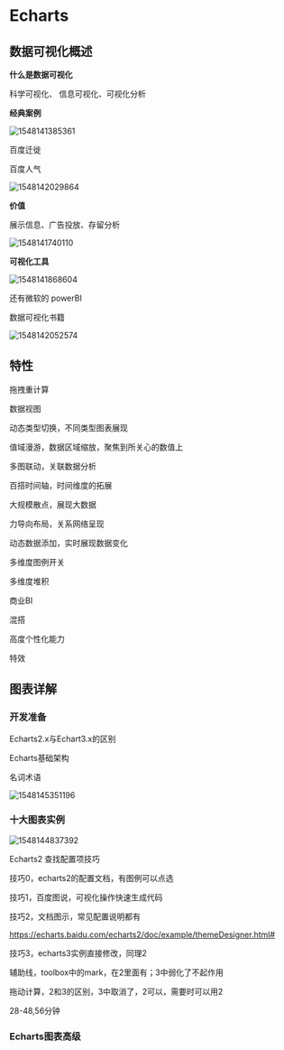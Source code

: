 # Echarts

## 数据可视化概述

**什么是数据可视化**

科学可视化、 信息可视化、可视化分析

**经典案例**

![1548141385361](C:\Users\Administrator\AppData\Roaming\Typora\typora-user-images\1548141385361.png)

百度迁徙

百度人气

![1548142029864](C:\Users\Administrator\AppData\Roaming\Typora\typora-user-images\1548142029864.png)

**价值**

展示信息、广告投放、存留分析

![1548141740110](C:\Users\Administrator\AppData\Roaming\Typora\typora-user-images\1548141740110.png)

**可视化工具**

![1548141868604](C:\Users\Administrator\AppData\Roaming\Typora\typora-user-images\1548141868604.png)

还有微软的 powerBI

数据可视化书籍

![1548142052574](C:\Users\Administrator\AppData\Roaming\Typora\typora-user-images\1548142052574.png)

## 

## 特性

拖拽重计算

数据视图

动态类型切换，不同类型图表展现

值域漫游，数据区域缩放，聚焦到所关心的数值上

多图联动，关联数据分析

百搭时间轴，时间维度的拓展

大规模散点，展现大数据

力导向布局，关系网络呈现

动态数据添加，实时展现数据变化

多维度图例开关

多维度堆积

商业BI

混搭

高度个性化能力

特效

## 图表详解

### 开发准备

Echarts2.x与Echart3.x的区别

Echarts基础架构

名词术语

![1548145351196](C:\Users\Administrator\AppData\Roaming\Typora\typora-user-images\1548145351196.png)

### 十大图表实例

![1548144837392](C:\Users\Administrator\AppData\Roaming\Typora\typora-user-images\1548144837392.png)

Echarts2 查找配置项技巧

技巧0，echarts2的配置文档，有图例可以点选

技巧1，百度图说，可视化操作快速生成代码

技巧2，文档图示，常见配置说明都有

https://echarts.baidu.com/echarts2/doc/example/themeDesigner.html# 

技巧3，echarts3实例直接修改，同理2

辅助线，toolbox中的mark，在2里面有；3中弱化了不起作用

拖动计算，2和3的区别，3中取消了，2可以，需要时可以用2

28-48,56分钟

### Echarts图表高级









